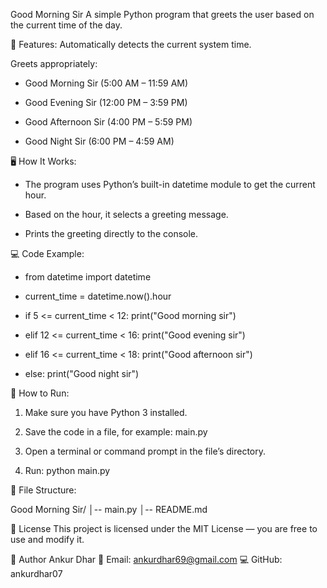 Good Morning Sir
A simple Python program that greets the user based on the current time of the day.

📌 Features:
Automatically detects the current system time.

Greets appropriately:

- Good Morning Sir (5:00 AM – 11:59 AM)

- Good Evening Sir (12:00 PM – 3:59 PM)

- Good Afternoon Sir (4:00 PM – 5:59 PM)

- Good Night Sir (6:00 PM – 4:59 AM)

🖥️ How It Works:

- The program uses Python’s built-in datetime module to get the current hour.

- Based on the hour, it selects a greeting message.

- Prints the greeting directly to the console.

💻 Code Example:

- from datetime import datetime

- current_time = datetime.now().hour

- if 5 <= current_time < 12:
    print("Good morning sir")
- elif 12 <= current_time < 16:
    print("Good evening sir")
- elif 16 <= current_time < 18:
    print("Good afternoon sir")
- else:
    print("Good night sir")

🚀 How to Run:

1. Make sure you have Python 3 installed.

2. Save the code in a file, for example:
main.py
3. Open a terminal or command prompt in the file’s directory.
4. Run:
python main.py

📂 File Structure:

Good Morning Sir/
│-- main.py
│-- README.md


📜 License
This project is licensed under the MIT License — you are free to use and modify it.


👤 Author
Ankur Dhar
📧 Email: ankurdhar69@gmail.com
💻 GitHub: ankurdhar07